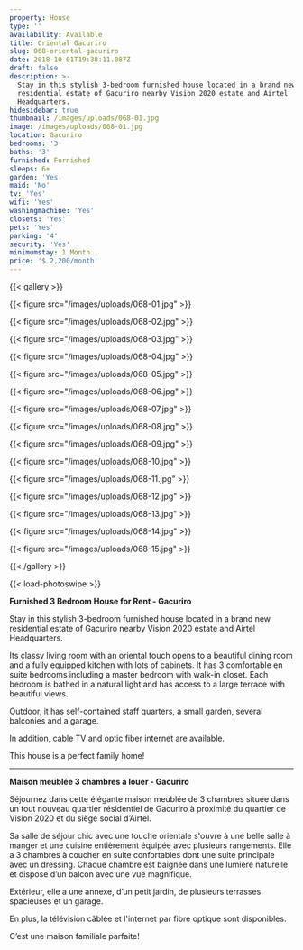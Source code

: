 ```yaml
---
property: House
type: ''
availability: Available
title: Oriental Gacuriro
slug: 068-oriental-gacuriro
date: 2018-10-01T19:38:11.087Z
draft: false
description: >-
  Stay in this stylish 3-bedroom furnished house located in a brand new
  residential estate of Gacuriro nearby Vision 2020 estate and Airtel
  Headquarters. 
hidesidebar: true
thumbnail: /images/uploads/068-01.jpg
image: /images/uploads/068-01.jpg
location: Gacuriro
bedrooms: '3'
baths: '3'
furnished: Furnished
sleeps: 6+
garden: 'Yes'
maid: 'No'
tv: 'Yes'
wifi: 'Yes'
washingmachine: 'Yes'
closets: 'Yes'
pets: 'Yes'
parking: '4'
security: 'Yes'
minimumstay: 1 Month
price: '$ 2,200/month'
---
```

{{< gallery >}}

{{< figure src="/images/uploads/068-01.jpg" >}}

{{< figure src="/images/uploads/068-02.jpg" >}}

{{< figure src="/images/uploads/068-03.jpg" >}}

{{< figure src="/images/uploads/068-04.jpg" >}}

{{< figure src="/images/uploads/068-05.jpg" >}}

{{< figure src="/images/uploads/068-06.jpg" >}}

{{< figure src="/images/uploads/068-07.jpg" >}}

{{< figure src="/images/uploads/068-08.jpg" >}}

{{< figure src="/images/uploads/068-09.jpg" >}}

{{< figure src="/images/uploads/068-10.jpg" >}}

{{< figure src="/images/uploads/068-11.jpg" >}}

{{< figure src="/images/uploads/068-12.jpg" >}}

{{< figure src="/images/uploads/068-13.jpg" >}}

{{< figure src="/images/uploads/068-14.jpg" >}}

{{< figure src="/images/uploads/068-15.jpg" >}}

{{< /gallery >}}

{{< load-photoswipe >}}

**Furnished 3 Bedroom House for Rent - Gacuriro**

Stay in this stylish 3-bedroom furnished house located in a brand new residential estate of Gacuriro nearby Vision 2020 estate and Airtel Headquarters. 

Its classy living room with an oriental touch opens to a beautiful dining room and a fully equipped kitchen with lots of cabinets. It has 3 comfortable en suite bedrooms including a master bedroom with walk-in closet. Each bedroom is bathed in a natural light and has access to a large terrace with beautiful views. 

Outdoor, it has self-contained staff quarters, a small garden, several balconies and a garage.

In addition, cable TV and optic fiber internet are available.

This house is a perfect family home!

- - -

**Maison meublée 3 chambres à louer - Gacuriro**

Séjournez dans cette élégante maison meublée de 3 chambres située dans un tout nouveau quartier résidentiel de Gacuriro à proximité du quartier de Vision 2020 et du siège social d’Airtel. 

Sa salle de séjour chic avec une touche orientale s'ouvre à une belle salle à manger et une cuisine entièrement équipée avec plusieurs rangements. Elle a 3 chambres à coucher en suite confortables dont une suite principale avec un dressing. Chaque chambre est baignée dans une lumière naturelle et dispose d’un balcon avec une vue magnifique. 

Extérieur, elle a une annexe, d’un petit jardin, de plusieurs terrasses spacieuses et un garage.

En plus, la télévision câblée et l'internet par fibre optique sont disponibles.

C’est une maison familiale parfaite!
